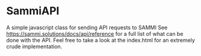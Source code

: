 # SammiAPI
A simple javascript class for sending API requests to SAMMI
See https://sammi.solutions/docs/api/reference for a full list of what can be done with the API.
Feel free to take a look at the index.html for an extremely crude implementation.

